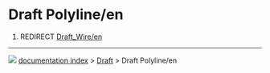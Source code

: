 # Draft Polyline/en
1.  REDIRECT [Draft_Wire/en](Draft_Wire/en.md)



---
![](images/Button_right.svg) [documentation index](../README.md) > [Draft](Draft_Workbench.md) > Draft Polyline/en
